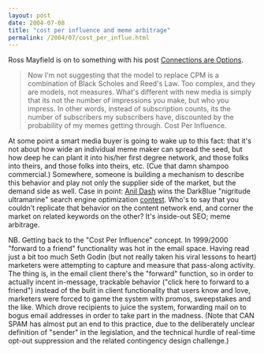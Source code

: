 ```yaml
---
layout: post
date: 2004-07-08
title: "cost per influence and meme arbitrage"
permalink: /2004/07/cost_per_influe.html
---
```


Ross Mayfield is on to something with his post [Connections are Options](http://ross.typepad.com/blog/2004/07/connections_are.html).

> Now I'm not suggesting that the model to replace CPM is a combination of Black Scholes and Reed's Law. Too complex, and they are models, not measures. What's different with new media is simply that its not the number of impressions you make, but who you impress. In other words, instead of subscription counts, its the number of subscribers my subscribers have, discounted by the probability of my memes getting through. Cost Per Influence.

At some point a smart media buyer is going to wake up to this fact: that it's not about how wide an individual meme maker can spread the seed, but how deep he can plant it into his/her first degree network, and those folks into theirs, and those folks into theirs, etc. (Cue that damn shampoo commercial.) Somewhere, someone is building a mechanism to describe this behavior and play not only the supplier side of the market, but the demand side as well. Case in point: [Anil Dash](http://www.dashes.com/anil/) wins the DarkBlue "nigritude ultramarine" search engine optimization [contest](http://www.darkblue.com/seochallenge/). Who's to say that you couldn't replicate that behavior on the content network end, and corner the market on related keywords on the other? It's inside-out SEO; meme arbitrage.

NB. Getting back to the "Cost Per Influence" concept. In 1999/2000 "forward to a friend" functionality was hot in the email space. Having read just a bit too much Seth Godin (but not really taken his viral lessons to heart) marketers were attempting to capture and measure that pass-along activity. The thing is, in the email client there's the "forward" function, so in order to actually incent in-message, trackable behavior ("click here to forward to a friend") instead of the bulit in client functionality that users know and love, marketers were forced to game the system with promos, sweepstakes and the like. Which drove recipients to juice the system, forwarding mail on to bogus email addresses in order to take part in the madness. (Note that CAN SPAM has almost put an end to this practice, due to the deliberately unclear definition of "sender" in the legislation, and the technical hurdle of real-time opt-out suppression and the related contingency design challenge.)